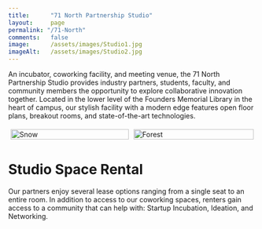 ```yaml
---
title:      "71 North Partnership Studio"
layout:     page
permalink: "/71-North"
comments:   false
image:      /assets/images/Studio1.jpg
imageAlt:   /assets/images/Studio2.jpg
---
```

<style>
.row {
  display: flex;
}    
.column {
  flex: 33.33%;
  padding: 5px;
}
</style>
An incubator, coworking facility, and meeting venue, the 71 North Partnership Studio provides industry partners, students, faculty, and community members the opportunity to explore collaborative innovation together. Located in the lower level of the Founders Memorial Library in the heart of campus, our stylish facility with a modern edge features open floor plans, breakout rooms, and state-of-the-art technologies.  
 <div class="row">
  <div class="column">
    <img src="{{page.image}}" alt="Snow" style="width:100%">
  </div>
  <div class="column">
    <img src="{{page.imageAlt}}" alt="Forest" style="width:100%">
  </div>
</div> 

# Studio Space Rental
Our partners enjoy several lease options ranging from a single seat to an entire room. In addition to access to our coworking spaces, renters gain access to a community that can help with: Startup Incubation, Ideation, and Networking.